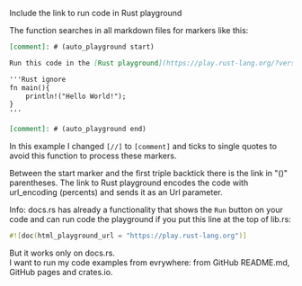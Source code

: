 [//]: # (auto_md_to_doc_comments segment start A)

Include the link to run code in Rust playground

The function searches in all markdown files for markers like this:

```markdown
[comment]: # (auto_playground start)

Run this code in the [Rust playground](https://play.rust-lang.org/?version=stable&mode=debug&edition=2021&code=fn%20m%0A%7D):

'''Rust ignore
fn main(){
    println!("Hello World!");
}
'''

[comment]: # (auto_playground end)
```

In this example I changed `[//]` to `[comment]` and  ticks to single quotes to avoid this function to process these markers.

Between the start marker and the first triple backtick there is the link in "()" parentheses. The link to Rust playground encodes the code with url_encoding (percents) and sends it as an Url parameter.

Info: docs.rs has already a functionality that shows the `Run` button on your code and can run code the playground if you put this line at the top of lib.rs:

``` Rust ignore
#![doc(html_playground_url = "https://play.rust-lang.org")]
```

But it works only on docs.rs.  
I want to run my code examples from evrywhere: from GitHub README.md, GitHub pages and crates.io.  

[//]: # (auto_md_to_doc_comments segment end A)
